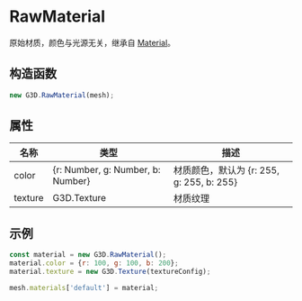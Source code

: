 # RawMaterial

原始材质，颜色与光源无关，继承自 [Material](./Material)。

## 构造函数

```javascript
new G3D.RawMaterial(mesh);
```

## 属性

| 名称    | 类型                              | 描述                                      |
| ------- | --------------------------------- | ----------------------------------------- |
| color   | {r: Number, g: Number, b: Number} | 材质颜色，默认为 {r: 255, g: 255, b: 255} |
| texture | G3D.Texture                       | 材质纹理                                  |

## 示例

```javascript
const material = new G3D.RawMaterial();
material.color = {r: 100, g: 100, b: 200};
material.texture = new G3D.Texture(textureConfig);

mesh.materials['default'] = material;
```